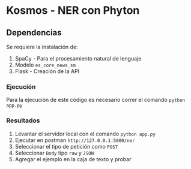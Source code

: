 # Kosmos - NER con Phyton

## Dependencias
Se requiere la instalación de: 
1. SpaCy - Para el procesamiento natural de lenguaje
2. Modelo ```es_core_news_sm```
3. Flask - Creación de la API


### Ejecución
Para la ejecución de este código es necesario correr el comando ```python app.py```

### Resultados
1. Levantar el servidor local con el comando ```python app.py```
1. Ejecutar en postman ```http://127.0.0.1:5000/ner```
2. Seleccionar el tipo de petición como ```POST```
3. Seleccionar ```Body``` tipo ```raw``` y ```JSON```
4. Agregar el ejemplo en la caja de texto y probar


